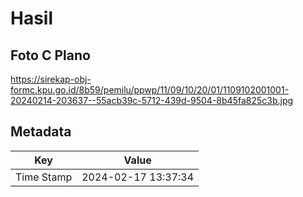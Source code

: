 # Hasil

## Foto C Plano

https://sirekap-obj-formc.kpu.go.id/8b59/pemilu/ppwp/11/09/10/20/01/1109102001001-20240214-203637--55acb39c-5712-439d-9504-8b45fa825c3b.jpg


## Metadata

| Key        | Value               |
| ---------- | ------------------- |
| Time Stamp | 2024-02-17 13:37:34 |



